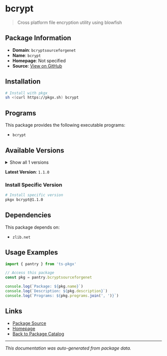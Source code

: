 # bcrypt

> Cross platform file encryption utility using blowfish

## Package Information

- **Domain**: `bcryptsourceforgenet`
- **Name**: `bcrypt`
- **Homepage**: Not specified
- **Source**: [View on GitHub](https://github.com/pkgxdev/pantry/tree/main/projects/bcrypt.sourceforge.net/package.yml)

## Installation

```bash
# Install with pkgx
sh <(curl https://pkgx.sh) bcrypt
```

## Programs

This package provides the following executable programs:

- `bcrypt`

## Available Versions

<details>
<summary>Show all 1 versions</summary>

- `1.1.0`

</details>

**Latest Version**: `1.1.0`

### Install Specific Version

```bash
# Install specific version
pkgx bcrypt@1.1.0
```

## Dependencies

This package depends on:

- `zlib.net`

## Usage Examples

```typescript
import { pantry } from 'ts-pkgx'

// Access this package
const pkg = pantry.bcryptsourceforgenet

console.log(`Package: ${pkg.name}`)
console.log(`Description: ${pkg.description}`)
console.log(`Programs: ${pkg.programs.join(', ')}`)
```

## Links

- [Package Source](https://github.com/pkgxdev/pantry/tree/main/projects/bcrypt.sourceforge.net/package.yml)
- [Homepage](#)
- [Back to Package Catalog](../package-catalog.md)

---

*This documentation was auto-generated from package data.*
